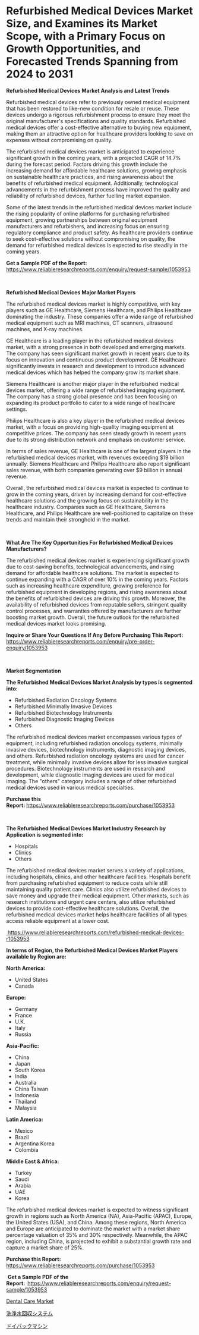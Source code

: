 <p><h1>Refurbished Medical Devices Market Size, and Examines its Market Scope, with a Primary Focus on Growth Opportunities, and Forecasted Trends Spanning from 2024 to 2031</h1></p><p><strong>Refurbished Medical Devices Market Analysis and Latest Trends</strong></p>
<p><p>Refurbished medical devices refer to previously owned medical equipment that has been restored to like-new condition for resale or reuse. These devices undergo a rigorous refurbishment process to ensure they meet the original manufacturer's specifications and quality standards. Refurbished medical devices offer a cost-effective alternative to buying new equipment, making them an attractive option for healthcare providers looking to save on expenses without compromising on quality.</p><p>The refurbished medical devices market is anticipated to experience significant growth in the coming years, with a projected CAGR of 14.7% during the forecast period. Factors driving this growth include the increasing demand for affordable healthcare solutions, growing emphasis on sustainable healthcare practices, and rising awareness about the benefits of refurbished medical equipment. Additionally, technological advancements in the refurbishment process have improved the quality and reliability of refurbished devices, further fuelling market expansion.</p><p>Some of the latest trends in the refurbished medical devices market include the rising popularity of online platforms for purchasing refurbished equipment, growing partnerships between original equipment manufacturers and refurbishers, and increasing focus on ensuring regulatory compliance and product safety. As healthcare providers continue to seek cost-effective solutions without compromising on quality, the demand for refurbished medical devices is expected to rise steadily in the coming years.</p></p>
<p><strong>Get a Sample PDF of the Report:&nbsp;</strong> <a href="https://www.reliableresearchreports.com/enquiry/request-sample/1053953">https://www.reliableresearchreports.com/enquiry/request-sample/1053953</a></p>
<p>&nbsp;</p>
<p><strong>Refurbished Medical Devices Major Market Players</strong></p>
<p><p>The refurbished medical devices market is highly competitive, with key players such as GE Healthcare, Siemens Healthcare, and Philips Healthcare dominating the industry. These companies offer a wide range of refurbished medical equipment such as MRI machines, CT scanners, ultrasound machines, and X-ray machines.</p><p>GE Healthcare is a leading player in the refurbished medical devices market, with a strong presence in both developed and emerging markets. The company has seen significant market growth in recent years due to its focus on innovation and continuous product development. GE Healthcare significantly invests in research and development to introduce advanced medical devices which has helped the company grow its market share.</p><p>Siemens Healthcare is another major player in the refurbished medical devices market, offering a wide range of refurbished imaging equipment. The company has a strong global presence and has been focusing on expanding its product portfolio to cater to a wide range of healthcare settings.</p><p>Philips Healthcare is also a key player in the refurbished medical devices market, with a focus on providing high-quality imaging equipment at competitive prices. The company has seen steady growth in recent years due to its strong distribution network and emphasis on customer service.</p><p>In terms of sales revenue, GE Healthcare is one of the largest players in the refurbished medical devices market, with revenues exceeding $19 billion annually. Siemens Healthcare and Philips Healthcare also report significant sales revenue, with both companies generating over $9 billion in annual revenue.</p><p>Overall, the refurbished medical devices market is expected to continue to grow in the coming years, driven by increasing demand for cost-effective healthcare solutions and the growing focus on sustainability in the healthcare industry. Companies such as GE Healthcare, Siemens Healthcare, and Philips Healthcare are well-positioned to capitalize on these trends and maintain their stronghold in the market.</p></p>
<p>&nbsp;</p>
<p><strong>What Are The Key Opportunities For Refurbished Medical Devices Manufacturers?</strong></p>
<p><p>The refurbished medical devices market is experiencing significant growth due to cost-saving benefits, technological advancements, and rising demand for affordable healthcare solutions. The market is expected to continue expanding with a CAGR of over 10% in the coming years. Factors such as increasing healthcare expenditure, growing preference for refurbished equipment in developing regions, and rising awareness about the benefits of refurbished devices are driving this growth. Moreover, the availability of refurbished devices from reputable sellers, stringent quality control processes, and warranties offered by manufacturers are further boosting market growth. Overall, the future outlook for the refurbished medical devices market looks promising.</p></p>
<p><strong>Inquire or Share Your Questions If Any Before Purchasing This Report:</strong> <a href="https://www.reliableresearchreports.com/enquiry/pre-order-enquiry/1053953">https://www.reliableresearchreports.com/enquiry/pre-order-enquiry/1053953</a></p>
<p>&nbsp;</p>
<p><strong>Market Segmentation</strong></p>
<p><strong>The Refurbished Medical Devices Market Analysis by types is segmented into:</strong></p>
<p><ul><li>Refurbished Radiation Oncology Systems</li><li>Refurbished Minimally Invasive Devices</li><li>Refurbished Biotechnology Instruments</li><li>Refurbished Diagnostic Imaging Devices</li><li>Others</li></ul></p>
<p><p>The refurbished medical devices market encompasses various types of equipment, including refurbished radiation oncology systems, minimally invasive devices, biotechnology instruments, diagnostic imaging devices, and others. Refurbished radiation oncology systems are used for cancer treatment, while minimally invasive devices allow for less invasive surgical procedures. Biotechnology instruments are used in research and development, while diagnostic imaging devices are used for medical imaging. The "others" category includes a range of other refurbished medical devices used in various medical specialties.</p></p>
<p><strong>Purchase this Report:&nbsp;</strong><a href="https://www.reliableresearchreports.com/purchase/1053953">https://www.reliableresearchreports.com/purchase/1053953</a></p>
<p>&nbsp;</p>
<p><strong>The Refurbished Medical Devices Market Industry Research by Application is segmented into:</strong></p>
<p><ul><li>Hospitals</li><li>Clinics</li><li>Others</li></ul></p>
<p><p>The refurbished medical devices market serves a variety of applications, including hospitals, clinics, and other healthcare facilities. Hospitals benefit from purchasing refurbished equipment to reduce costs while still maintaining quality patient care. Clinics also utilize refurbished devices to save money and upgrade their medical equipment. Other markets, such as research institutions and urgent care centers, also utilize refurbished devices to provide cost-effective healthcare solutions. Overall, the refurbished medical devices market helps healthcare facilities of all types access reliable equipment at a lower cost.</p></p>
<p><a href="https://www.reliableresearchreports.com/refurbished-medical-devices-r1053953">&nbsp;https://www.reliableresearchreports.com/refurbished-medical-devices-r1053953</a></p>
<p><strong>In terms of Region, the Refurbished Medical Devices Market Players available by Region are:</strong></p>
<p>
    <p> <strong> North America: </strong>
        <ul>
            <li>United States</li>
            <li>Canada</li>
        </ul>
        </p> 
    <p> <strong> Europe: </strong>
        <ul>
            <li>Germany</li>
            <li>France</li>
            <li>U.K.</li>
            <li>Italy</li>
            <li>Russia</li>
        </ul>
        </p> 
    <p> <strong> Asia-Pacific: </strong>
        <ul>
            <li>China</li>
            <li>Japan</li>
            <li>South Korea</li>
            <li>India</li>
            <li>Australia</li>
            <li>China Taiwan</li>
            <li>Indonesia</li>
            <li>Thailand</li>
            <li>Malaysia</li>
        </ul>
        </p> 
    <p> <strong> Latin America: </strong>
        <ul>
            <li>Mexico</li>
            <li>Brazil</li>
            <li>Argentina Korea</li>
            <li>Colombia</li>
        </ul>
        </p> 
    <p> <strong> Middle East & Africa: </strong>
        <ul>
            <li>Turkey</li>
            <li>Saudi</li>
            <li>Arabia</li>
            <li>UAE</li>
            <li>Korea</li>
        </ul>
    </p>
    </p>
<p><p>The refurbished medical devices market is expected to witness significant growth in regions such as North America (NA), Asia-Pacific (APAC), Europe, the United States (USA), and China. Among these regions, North America and Europe are anticipated to dominate the market with a market share percentage valuation of 35% and 30% respectively. Meanwhile, the APAC region, including China, is projected to exhibit a substantial growth rate and capture a market share of 25%.</p></p>
<p><strong>Purchase this Report: </strong><a href="https://www.reliableresearchreports.com/purchase/1053953">https://www.reliableresearchreports.com/purchase/1053953</a></p>
<p>&nbsp;<strong>Get a Sample PDF of the Report:&nbsp;&nbsp;</strong><a href="https://www.reliableresearchreports.com/enquiry/request-sample/1053953">https://www.reliableresearchreports.com/enquiry/request-sample/1053953</a></p>
<p><strong></strong></p>
<p><p><a href="https://github.com/susanjprice2023/Market-Research-Report-List-1/blob/main/dental-care-market.md">Dental Care Market</a></p><p><a href="https://github.com/oqoeusbvpadwjs08/Market-Research-Report-List-2/blob/main/956075748844.md">洗浄水回収システム</a></p><p><a href="https://github.com/AaronVargas43/Market-Research-Report-List-1/blob/main/919480148845.md">ドイパックマシン</a></p></p>